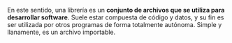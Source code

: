 En este sentido, una librería es un **conjunto de archivos que se utiliza para desarrollar software**. Suele estar compuesta de código y datos, y su fin es ser utilizada por otros programas de forma totalmente autónoma. Simple y llanamente, es un archivo importable.